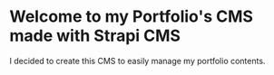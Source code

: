 # Welcome to my Portfolio's CMS made with Strapi CMS

I decided to create this CMS to easily manage my portfolio contents.